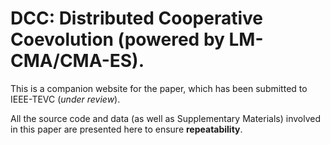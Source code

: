 # DCC: Distributed Cooperative Coevolution (powered by LM-CMA/CMA-ES).

This is a companion website for the paper, which has been submitted to IEEE-TEVC (*under review*).

All the source code and data (as well as Supplementary Materials) involved in this paper are presented here to ensure **repeatability**.
